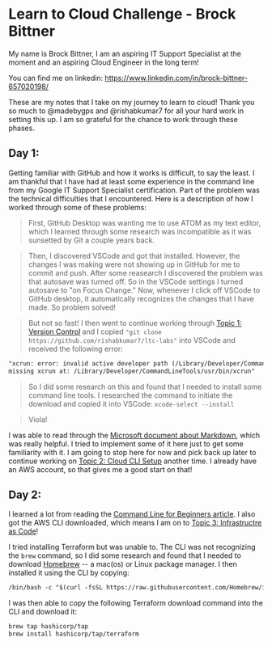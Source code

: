 # Learn to Cloud Challenge - Brock Bittner

My name is Brock Bittner, I am an aspiring IT Support Specialist at the moment and an aspiring Cloud Engineer in the long term! 

You can find me on linkedin: https://www.linkedin.com/in/brock-bittner-657020198/

These are my notes that I take on my journey to learn to cloud! Thank you so much to @madebygps and @rishabkumar7 for all your hard work in setting this up. I am so grateful for the chance to work through these phases.


## Day 1:

Getting familiar with GitHub and how it works is difficult, to say the least. I am thankful that I have had at least some experience in the command line from my Google IT Support Specialist certification. Part of the problem was the technical difficulties that I encountered. Here is a description of how I worked through some of these problems:

> First, GitHub Desktop was wanting me to use ATOM as my text editor, which I learned through some research was incompatible as it was sunsetted by Git a couple years back. 

> Then, I discovered VSCode and got that installed. However, the changes I was making were not showing up in GitHub for me to commit and push. After some reasearch I discovered the problem was that autosave was turned off. So in the VSCode settings I turned autosave to "on Focus Change." Now, whenever I click off VSCode to GitHub desktop, it automatically recognizes the changes that I have made. So problem solved! 

> But not so fast! I then went to continue working through [Topic 1: Version Control](https://learntocloud.guide/phase1/versioncontrol) and I copied `"git clone https://github.com/rishabkumar7/ltc-labs"` into VSCode and received the following error: 
>
```markdown
"xcrun: error: invalid active developer path (/Library/Developer/CommandLineTools), 
missing xcrun at: /Library/Developer/CommandLineTools/usr/bin/xcrun"
``` 
> So I did some research on this and found that I needed to install some command line tools. I researched the command to initiate the download and copied it into VSCode: `xcode-select --install`

> Viola! 

I was able to read through the [Microsoft document about Markdown](https://learn.microsoft.com/en-us/training/modules/communicate-using-markdown/2-what-is-markdown), which was really helpful. I tried to implement some of it here just to get some familiarity with it. I am going to stop here for now and pick back up later to continue working on [Topic 2: Cloud CLI Setup](https://learntocloud.guide/phase1/cli) another time. I already have an AWS account, so that gives me a good start on that!

## Day 2:

I learned a lot from reading the [Command Line for Beginners article](https://www.freecodecamp.org/news/command-line-for-beginners/). I also got the AWS CLI downloaded, which means I am on to [Topic 3: Infrastructre as Code](https://learntocloud.guide/phase1/iac)!

I tried installing Terraform but was unable to. The CLI was not recognizing the `brew` command, so I did some research and found that I needed to download [Homebrew](https://brew.sh/) -- a mac(os) or Linux package manager. I then installed it using the CLI by copying: 
```markdown
/bin/bash -c "$(curl -fsSL https://raw.githubusercontent.com/Homebrew/install/HEAD/install.sh)"
``` 

I was then able to copy the following Terraform download command into the CLI and download it:
```markdown
brew tap hashicorp/tap 
brew install hashicorp/tap/terraform
```




